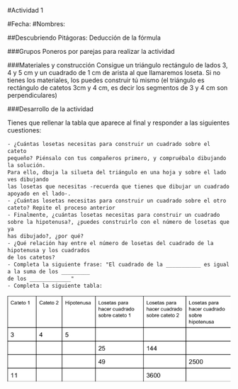 #Actividad 1

#Fecha:
#Nombres:

##Descubriendo Pitágoras: Deducción de la fórmula

###Grupos
Poneros por parejas para realizar la actividad

###Materiales y construcción
Consigue un triángulo rectángulo de lados 3, 4 y 5 cm y un cuadrado de 1 cm de arista al que llamaremos loseta. Si no tienes los materiales, los puedes construir tú mismo (el triángulo es rectángulo de catetos 3cm y 4 cm, es decir los segmentos de 3 y 4 cm son perpendiculares)

###Desarrollo de la actividad

Tienes que rellenar la tabla que aparece al final y responder a las siguientes cuestiones:

    - ¿Cuántas losetas necesitas para construir un cuadrado sobre el cateto
    pequeño? Piénsalo con tus compañeros primero, y compruébalo dibujando la solución.
    Para ello, dbuja la silueta del triángulo en una hoja y sobre el lado ves dibujando
    las losetas que necesitas -recuerda que tienes que dibujar un cuadrado apoyado en el lado-.
    - ¿Cuántas losetas necesitas para construir un cuadrado sobre el otro
    cateto? Repite el proceso anterior
    - Finalmente, ¿cuántas losetas necesitas para construir un cuadrado
    sobre la hipotenusa?, ¿puedes construirlo con el número de losetas que ya
    has dibujado?, ¿por qué?
    - ¿Qué relación hay entre el número de losetas del cuadrado de la hipotenusa y los cuadrados
    de los catetos?
    - Completa la siguiente frase: "El cuadrado de la ___________ es igual a la suma de los _________
    de los _____________"
    - Completa la siguiente tabla:
    
<img src="./tabla.png" width="800px">
    